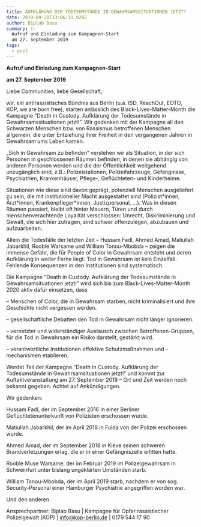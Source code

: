 ```yaml
---
title: AUFKLÄRUNG DER TODESUMSTÄNDE IN GEWAHRSAMSSITUATIONEN JETZT!
date: 2019-09-28T13:06:31.928Z
author: Biplab Basu
summary: |-
  Aufruf und Einladung zum Kampagnen-Start
  am 27. September 2019
tags:
  - post
---
```

**Aufruf und Einladung zum Kampagnen-Start**

**am 27. September 2019**

Liebe Communities, liebe Gesellschaft,



wir, ein antirassistisches Bündnis aus Berlin (u.a. ISD, ReachOut, EOTO, KOP, we are born free), starten anlässlich des Black-Lives-Matter-Month die Kampagne “Death in Custody. Aufklärung der Todesumstände in Gewahrsamssituationen jetzt!”. Wir gedenken mit der Kampagne all den Schwarzen Menschen bzw. von Rassismus betroffenen Menschen allgemein, die unter Entziehung ihrer Freiheit in den vergangenen Jahren in Gewahrsam ums Leben kamen.



„Sich in Gewahrsam zu befinden“ verstehen wir als Situation, in der sich Personen in geschlossenen Räumen befinden, in denen sie abhängig von anderen Personen werden und die der Öffentlichkeit weitgehend unzugänglich sind, z.B.: Polizeistationen, Polizeifahrzeuge, Gefängnisse, Psychiatrien, Krankenhäuser, Pflege-, Geflüchteten- und Kinderheime.



Situationen wie diese sind davon geprägt, potenziell Menschen ausgeliefert zu sein, die mit institutioneller Macht ausgestattet sind (Polizist\*innen, Ärzt\*innen, Krankenpfleger*innen, Justizpersonal, …). Was in diesen Räumen passiert, bleibt oft hinter Mauern, Türen und durch menschenverachtende Loyalität verschlossen: Unrecht, Diskriminierung und Gewalt, die sich hier zutragen, sind schwer offenzulegen, abzubauen und aufzuarbeiten.



Allein die Todesfälle der letzten Zeit – Hussam Fadl, Ahmed Amad, Maliullah Jabarkhil, Rooble Warsame und William Tonou-Mbobda – zeigen die immense Gefahr, die für People of Color in Gewahrsam entsteht und deren Aufklärung in weiter Ferne liegt. Tod in Gewahrsam ist kein Einzelfall. Fehlende Konsequenzen in den Institutionen sind systematisch.



Die Kampagne “Death in Custody. Aufklärung der Todesumstände in Gewahrsamsituationen jetzt!” wird sich bis zum Black-Lives-Matter-Month 2020 aktiv dafür einsetzen, dass 



– Menschen of Color, die in Gewahrsam starben, nicht kriminalisiert und ihre Geschichte nicht vergessen werden.



– gesellschaftliche Debatten den Tod in Gewahrsam nicht länger ignorieren.



– vernetzter und widerständiger Austausch zwischen Betroffenen-Gruppen, für die Tod in Gewahrsam ein Risiko darstellt, gestärkt wird.



– verantwortliche Institutionen effektive Schutzmaßnahmen und -mechanismen etablieren.



Werdet Teil der Kampagne “Death in Custody. Aufklärung der Todesumstände in Gewahrsamsituationen jetzt!” und kommt zur Auftaktveranstaltung am 27. September 2019 – Ort und Zeit werden noch bekannt gegeben. Achtet auf Ankündigungen.



Wir gedenken:



Hussam Fadl, der im September 2016 in einer Berliner Geflüchtetenunterkunft von Polizisten erschossen wurde.



Matiullah Jabarkhil, der im April 2018 in Fulda von der Polizei erschossen wurde.



Ahmed Amad, der im September 2018 in Kleve seinen schweren Brandverletzungen erlag, die er in einer Gefängniszelle erlitten hatte.



Rooble Muse Warsame, der im Februar 2019 im Polizeigewahrsam in Schweinfurt unter bislang ungeklärten Umständen starb. 



William Tonou-Mbobda, der im April 2019 starb, nachdem er von sog. Security-Personal einer Hamburger Psychiatrie angegriffen worden war.



Und den anderen.



Ansprechpartner: Biplab Basu | Kampagne für Opfer rassistischer Polizeigewalt (KOP) | info@kop-berlin.de | 0179 544 17 90
